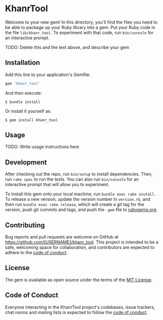 # KhanrTool

Welcome to your new gem! In this directory, you'll find the files you need to be able to package up your Ruby library into a gem. Put your Ruby code in the file `lib/khanr_tool`. To experiment with that code, run `bin/console` for an interactive prompt.

TODO: Delete this and the text above, and describe your gem

## Installation

Add this line to your application's Gemfile:

```ruby
gem 'khanr_tool'
```

And then execute:

    $ bundle install

Or install it yourself as:

    $ gem install khanr_tool

## Usage

TODO: Write usage instructions here

## Development

After checking out the repo, run `bin/setup` to install dependencies. Then, run `rake spec` to run the tests. You can also run `bin/console` for an interactive prompt that will allow you to experiment.

To install this gem onto your local machine, run `bundle exec rake install`. To release a new version, update the version number in `version.rb`, and then run `bundle exec rake release`, which will create a git tag for the version, push git commits and tags, and push the `.gem` file to [rubygems.org](https://rubygems.org).

## Contributing

Bug reports and pull requests are welcome on GitHub at https://github.com/[USERNAME]/khanr_tool. This project is intended to be a safe, welcoming space for collaboration, and contributors are expected to adhere to the [code of conduct](https://github.com/[USERNAME]/khanr_tool/blob/master/CODE_OF_CONDUCT.md).


## License

The gem is available as open source under the terms of the [MIT License](https://opensource.org/licenses/MIT).

## Code of Conduct

Everyone interacting in the KhanrTool project's codebases, issue trackers, chat rooms and mailing lists is expected to follow the [code of conduct](https://github.com/[USERNAME]/khanr_tool/blob/master/CODE_OF_CONDUCT.md).
